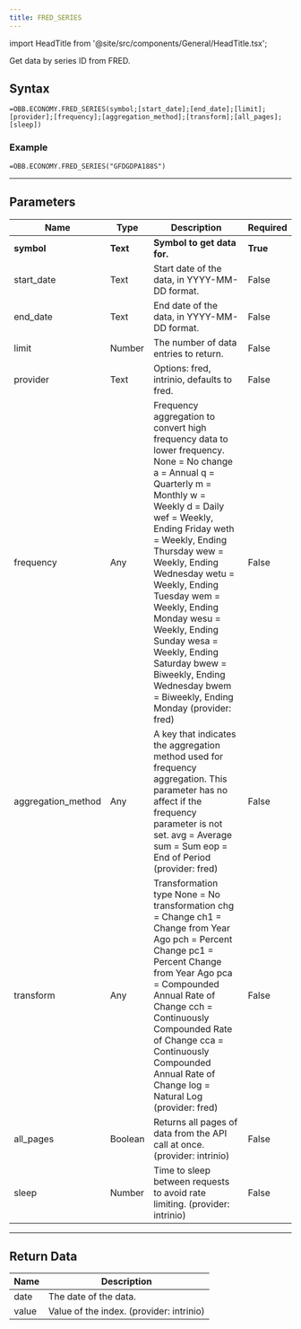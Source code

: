 ```yaml
---
title: FRED_SERIES
---
```


<!-- markdownlint-disable MD033 -->
import HeadTitle from '@site/src/components/General/HeadTitle.tsx';

<HeadTitle title="ECONOMY.FRED_SERIES | OpenBB Add-in for Excel Docs" />

Get data by series ID from FRED.

## Syntax

```excel wordwrap
=OBB.ECONOMY.FRED_SERIES(symbol;[start_date];[end_date];[limit];[provider];[frequency];[aggregation_method];[transform];[all_pages];[sleep])
```

### Example

```excel wordwrap
=OBB.ECONOMY.FRED_SERIES("GFDGDPA188S")
```

---

## Parameters

| Name | Type | Description | Required |
| ---- | ---- | ----------- | -------- |
| **symbol** | **Text** | **Symbol to get data for.** | **True** |
| start_date | Text | Start date of the data, in YYYY-MM-DD format. | False |
| end_date | Text | End date of the data, in YYYY-MM-DD format. | False |
| limit | Number | The number of data entries to return. | False |
| provider | Text | Options: fred, intrinio, defaults to fred. | False |
| frequency | Any | Frequency aggregation to convert high frequency data to lower frequency. None = No change a = Annual q = Quarterly m = Monthly w = Weekly d = Daily wef = Weekly, Ending Friday weth = Weekly, Ending Thursday wew = Weekly, Ending Wednesday wetu = Weekly, Ending Tuesday wem = Weekly, Ending Monday wesu = Weekly, Ending Sunday wesa = Weekly, Ending Saturday bwew = Biweekly, Ending Wednesday bwem = Biweekly, Ending Monday (provider: fred) | False |
| aggregation_method | Any | A key that indicates the aggregation method used for frequency aggregation. This parameter has no affect if the frequency parameter is not set. avg = Average sum = Sum eop = End of Period (provider: fred) | False |
| transform | Any | Transformation type None = No transformation chg = Change ch1 = Change from Year Ago pch = Percent Change pc1 = Percent Change from Year Ago pca = Compounded Annual Rate of Change cch = Continuously Compounded Rate of Change cca = Continuously Compounded Annual Rate of Change log = Natural Log (provider: fred) | False |
| all_pages | Boolean | Returns all pages of data from the API call at once. (provider: intrinio) | False |
| sleep | Number | Time to sleep between requests to avoid rate limiting. (provider: intrinio) | False |

---

## Return Data

| Name | Description |
| ---- | ----------- |
| date | The date of the data.  |
| value | Value of the index. (provider: intrinio) |
